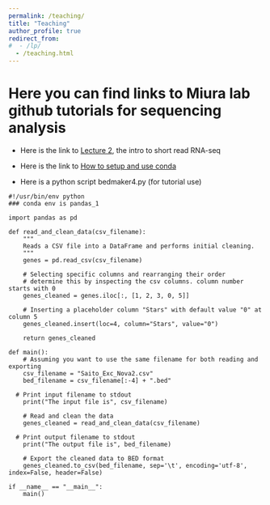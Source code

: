```yaml
---
permalink: /teaching/
title: "Teaching"
author_profile: true
redirect_from: 
#  - /lp/
  - /teaching.html
---
```

# Here you can find links to Miura lab github tutorials for sequencing analysis

* Here is the link to [Lecture 2](https://uconnmiura.github.io/comp_camp/lectures/lecture_2.html), the intro to short read RNA-seq

* Here is the link to [How to setup and use conda](https://uconnmiura.github.io/comp_camp/lectures/setup_1.html)

* Here is a python script bedmaker4.py (for tutorial use)

```
#!/usr/bin/env python
### conda env is pandas_1

import pandas as pd

def read_and_clean_data(csv_filename):
    """
    Reads a CSV file into a DataFrame and performs initial cleaning.
    """
    genes = pd.read_csv(csv_filename)

    # Selecting specific columns and rearranging their order
    # determine this by inspecting the csv columns. column number starts with 0
    genes_cleaned = genes.iloc[:, [1, 2, 3, 0, 5]]

    # Inserting a placeholder column "Stars" with default value "0" at column 5
    genes_cleaned.insert(loc=4, column="Stars", value="0")
    
    return genes_cleaned

def main():
    # Assuming you want to use the same filename for both reading and exporting
    csv_filename = "Saito_Exc_Nova2.csv"
    bed_filename = csv_filename[:-4] + ".bed"

  # Print input filename to stdout
    print("The input file is", csv_filename)

    # Read and clean the data
    genes_cleaned = read_and_clean_data(csv_filename)

  # Print output filename to stdout
    print("The output file is", bed_filename)

    # Export the cleaned data to BED format
    genes_cleaned.to_csv(bed_filename, sep='\t', encoding='utf-8', index=False, header=False)

if __name__ == "__main__":
    main()

```